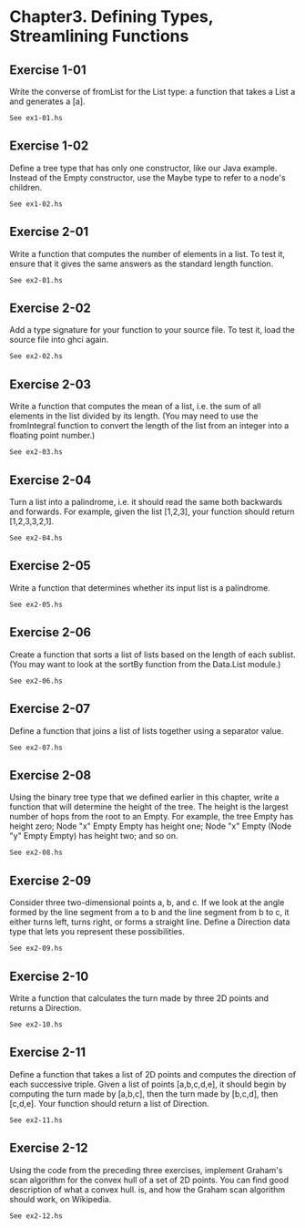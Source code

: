 # Chapter3. Defining Types, Streamlining Functions
## Exercise 1-01
Write the converse of fromList for the List type: a function that takes a List a and generates a [a].

    See ex1-01.hs

## Exercise 1-02
Define a tree type that has only one constructor, like our Java example. Instead of the Empty constructor, use the Maybe type to refer to a node's children.

    See ex1-02.hs

## Exercise 2-01
Write a function that computes the number of elements in a list. To test it, ensure that it gives the same answers as the standard length function.

    See ex2-01.hs

## Exercise 2-02
Add a type signature for your function to your source file. To test it, load the source file into ghci again.

    See ex2-02.hs

## Exercise 2-03
Write a function that computes the mean of a list, i.e. the sum of all elements in the list divided by its length. (You may need to use the fromIntegral function to convert the length of the list from an integer into a floating point number.)

    See ex2-03.hs

## Exercise 2-04
Turn a list into a palindrome, i.e. it should read the same both backwards and forwards. For example, given the list [1,2,3], your function should return [1,2,3,3,2,1].

    See ex2-04.hs

## Exercise 2-05
Write a function that determines whether its input list is a palindrome.

    See ex2-05.hs

## Exercise 2-06
Create a function that sorts a list of lists based on the length of each sublist. (You may want to look at the sortBy function from the Data.List module.)

    See ex2-06.hs

## Exercise 2-07
Define a function that joins a list of lists together using a separator value.

    See ex2-07.hs

## Exercise 2-08
Using the binary tree type that we defined earlier in this chapter, write a function that will determine the height of the tree. The height is the largest number of hops from the root to an Empty. For example, the tree Empty has height zero; Node "x" Empty Empty has height one; Node "x" Empty (Node "y" Empty Empty) has height two; and so on.

    See ex2-08.hs

## Exercise 2-09
Consider three two-dimensional points a, b, and c. If we look at the angle formed by the line segment from a to b and the line segment from b to c, it either turns left, turns right, or forms a straight line. Define a Direction data type that lets you represent these possibilities.

    See ex2-09.hs

## Exercise 2-10
Write a function that calculates the turn made by three 2D points and returns a Direction.

    See ex2-10.hs

## Exercise 2-11
Define a function that takes a list of 2D points and computes the direction of each successive triple. Given a list of points [a,b,c,d,e], it should begin by computing the turn made by [a,b,c], then the turn made by [b,c,d], then [c,d,e]. Your function should return a list of Direction.

    See ex2-11.hs

## Exercise 2-12
Using the code from the preceding three exercises, implement Graham's scan algorithm for the convex hull of a set of 2D points. You can find good description of what a convex hull. is, and how the Graham scan algorithm should work, on Wikipedia.

    See ex2-12.hs